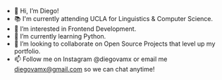 - 👋 Hi, I’m Diego!
- 📚 I'm currently attending UCLA for Linguistics & Computer Science.
- 👀 I’m interested in Frontend Development.
- 🐍 I’m currently learning Python.
- 💞️ I’m looking to collaborate on Open Source Projects that level up my portfolio.
- 📫 Follow me on Instagram @diegovamx or email me diegovamx@gmail.com so we can chat anytime!
